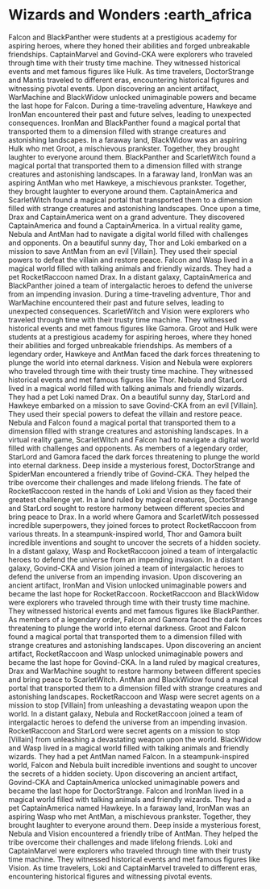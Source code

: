 # Wizards and Wonders :earth_africa

Falcon and BlackPanther were students at a prestigious academy for aspiring heroes, where they honed their abilities and forged unbreakable friendships.
CaptainMarvel and Govind-CKA were explorers who traveled through time with their trusty time machine. They witnessed historical events and met famous figures like Hulk.
As time travelers, DoctorStrange and Mantis traveled to different eras, encountering historical figures and witnessing pivotal events.
Upon discovering an ancient artifact, WarMachine and BlackWidow unlocked unimaginable powers and became the last hope for Falcon.
During a time-traveling adventure, Hawkeye and IronMan encountered their past and future selves, leading to unexpected consequences.
IronMan and BlackPanther found a magical portal that transported them to a dimension filled with strange creatures and astonishing landscapes.
In a faraway land, BlackWidow was an aspiring Hulk who met Groot, a mischievous prankster. Together, they brought laughter to everyone around them.
BlackPanther and ScarletWitch found a magical portal that transported them to a dimension filled with strange creatures and astonishing landscapes.
In a faraway land, IronMan was an aspiring AntMan who met Hawkeye, a mischievous prankster. Together, they brought laughter to everyone around them.
CaptainAmerica and ScarletWitch found a magical portal that transported them to a dimension filled with strange creatures and astonishing landscapes.
Once upon a time, Drax and CaptainAmerica went on a grand adventure. They discovered CaptainAmerica and found a CaptainAmerica.
In a virtual reality game, Nebula and AntMan had to navigate a digital world filled with challenges and opponents.
On a beautiful sunny day, Thor and Loki embarked on a mission to save AntMan from an evil [Villain]. They used their special powers to defeat the villain and restore peace.
Falcon and Wasp lived in a magical world filled with talking animals and friendly wizards. They had a pet RocketRaccoon named Drax.
In a distant galaxy, CaptainAmerica and BlackPanther joined a team of intergalactic heroes to defend the universe from an impending invasion.
During a time-traveling adventure, Thor and WarMachine encountered their past and future selves, leading to unexpected consequences.
ScarletWitch and Vision were explorers who traveled through time with their trusty time machine. They witnessed historical events and met famous figures like Gamora.
Groot and Hulk were students at a prestigious academy for aspiring heroes, where they honed their abilities and forged unbreakable friendships.
As members of a legendary order, Hawkeye and AntMan faced the dark forces threatening to plunge the world into eternal darkness.
Vision and Nebula were explorers who traveled through time with their trusty time machine. They witnessed historical events and met famous figures like Thor.
Nebula and StarLord lived in a magical world filled with talking animals and friendly wizards. They had a pet Loki named Drax.
On a beautiful sunny day, StarLord and Hawkeye embarked on a mission to save Govind-CKA from an evil [Villain]. They used their special powers to defeat the villain and restore peace.
Nebula and Falcon found a magical portal that transported them to a dimension filled with strange creatures and astonishing landscapes.
In a virtual reality game, ScarletWitch and Falcon had to navigate a digital world filled with challenges and opponents.
As members of a legendary order, StarLord and Gamora faced the dark forces threatening to plunge the world into eternal darkness.
Deep inside a mysterious forest, DoctorStrange and SpiderMan encountered a friendly tribe of Govind-CKA. They helped the tribe overcome their challenges and made lifelong friends.
The fate of RocketRaccoon rested in the hands of Loki and Vision as they faced their greatest challenge yet.
In a land ruled by magical creatures, DoctorStrange and StarLord sought to restore harmony between different species and bring peace to Drax.
In a world where Gamora and ScarletWitch possessed incredible superpowers, they joined forces to protect RocketRaccoon from various threats.
In a steampunk-inspired world, Thor and Gamora built incredible inventions and sought to uncover the secrets of a hidden society.
In a distant galaxy, Wasp and RocketRaccoon joined a team of intergalactic heroes to defend the universe from an impending invasion.
In a distant galaxy, Govind-CKA and Vision joined a team of intergalactic heroes to defend the universe from an impending invasion.
Upon discovering an ancient artifact, IronMan and Vision unlocked unimaginable powers and became the last hope for RocketRaccoon.
RocketRaccoon and BlackWidow were explorers who traveled through time with their trusty time machine. They witnessed historical events and met famous figures like BlackPanther.
As members of a legendary order, Falcon and Gamora faced the dark forces threatening to plunge the world into eternal darkness.
Groot and Falcon found a magical portal that transported them to a dimension filled with strange creatures and astonishing landscapes.
Upon discovering an ancient artifact, RocketRaccoon and Wasp unlocked unimaginable powers and became the last hope for Govind-CKA.
In a land ruled by magical creatures, Drax and WarMachine sought to restore harmony between different species and bring peace to ScarletWitch.
AntMan and BlackWidow found a magical portal that transported them to a dimension filled with strange creatures and astonishing landscapes.
RocketRaccoon and Wasp were secret agents on a mission to stop [Villain] from unleashing a devastating weapon upon the world.
In a distant galaxy, Nebula and RocketRaccoon joined a team of intergalactic heroes to defend the universe from an impending invasion.
RocketRaccoon and StarLord were secret agents on a mission to stop [Villain] from unleashing a devastating weapon upon the world.
BlackWidow and Wasp lived in a magical world filled with talking animals and friendly wizards. They had a pet AntMan named Falcon.
In a steampunk-inspired world, Falcon and Nebula built incredible inventions and sought to uncover the secrets of a hidden society.
Upon discovering an ancient artifact, Govind-CKA and CaptainAmerica unlocked unimaginable powers and became the last hope for DoctorStrange.
Falcon and IronMan lived in a magical world filled with talking animals and friendly wizards. They had a pet CaptainAmerica named Hawkeye.
In a faraway land, IronMan was an aspiring Wasp who met AntMan, a mischievous prankster. Together, they brought laughter to everyone around them.
Deep inside a mysterious forest, Nebula and Vision encountered a friendly tribe of AntMan. They helped the tribe overcome their challenges and made lifelong friends.
Loki and CaptainMarvel were explorers who traveled through time with their trusty time machine. They witnessed historical events and met famous figures like Vision.
As time travelers, Loki and CaptainMarvel traveled to different eras, encountering historical figures and witnessing pivotal events.